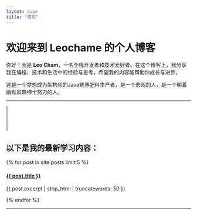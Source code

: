 ```yaml
---
layout: page
title: "首页"
---
```


# 欢迎来到 Leochame 的个人博客

你好！我是 **Leo Cham**，一名全栈开发者和技术爱好者。在这个博客上，我分享我在编程、技术和生活中的经验与思考，希望我的内容能帮助你成长与进步。

这是一个梦想成为架构师的Java赛博肥料生产者，是一个悲观的人，是一个朝着幽默风趣绅士努力的人。

--- 
|   
|  
|  
|

## 以下是我的最新学习内容：

{% for post in site.posts limit:5 %}
  <article>
    <h4><a href="{{ post.url }}">{{ post.title }}</a></h4>
    <p>{{ post.excerpt | strip_html | truncatewords: 50 }}</p>
  </article>
{% endfor %}

---